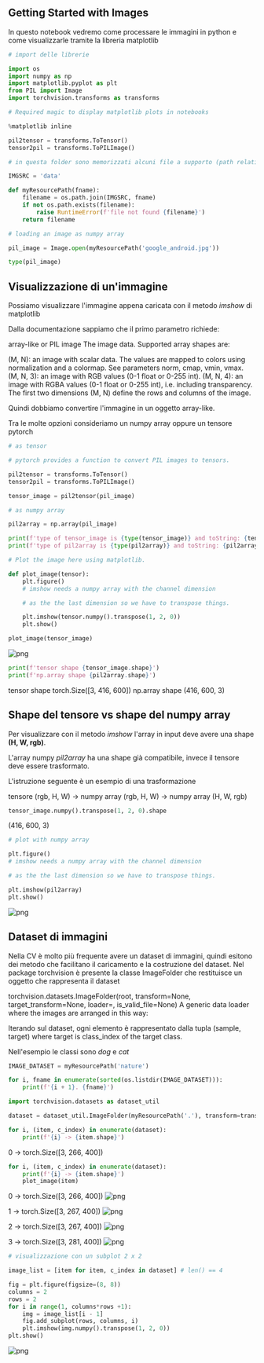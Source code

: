 ## Getting Started with Images

In questo notebook vedremo come processare le immagini in python e come visualizzarle tramite la libreria matplotlib

```python
# import delle librerie

import os
import numpy as np
import matplotlib.pyplot as plt
from PIL import Image
import torchvision.transforms as transforms

# Required magic to display matplotlib plots in notebooks

%matplotlib inline

pil2tensor = transforms.ToTensor()
tensor2pil = transforms.ToPILImage()

# in questa folder sono memorizzati alcuni file a supporto (path relativo al notebook corrente)

IMGSRC = 'data'

def myResourcePath(fname):
    filename = os.path.join(IMGSRC, fname)
    if not os.path.exists(filename):
        raise RuntimeError(f'file not found {filename}')
    return filename
```

```python
# loading an image as numpy array

pil_image = Image.open(myResourcePath('google_android.jpg'))
```

```python
type(pil_image)
```

## Visualizzazione di un'immagine

Possiamo visualizzare l'immagine appena caricata con il metodo *imshow* di matplotlib

Dalla documentazione sappiamo che il primo parametro richiede:

array-like or PIL image
The image data. Supported array shapes are:

(M, N): an image with scalar data. The values are mapped to colors using normalization and a colormap. See parameters norm, cmap, vmin, vmax.
(M, N, 3): an image with RGB values (0-1 float or 0-255 int).
(M, N, 4): an image with RGBA values (0-1 float or 0-255 int), i.e. including transparency.
The first two dimensions (M, N) define the rows and columns of the image.

Quindi dobbiamo convertire l'immagine in un oggetto array-like.

Tra le molte opzioni consideriamo un numpy array oppure un tensore pytorch

```python
# as tensor

# pytorch provides a function to convert PIL images to tensors.

pil2tensor = transforms.ToTensor()
tensor2pil = transforms.ToPILImage()

tensor_image = pil2tensor(pil_image)

# as numpy array

pil2array = np.array(pil_image)
```

```python
print(f'type of tensor_image is {type(tensor_image)} and toString: {tensor_image}')
print(f'type of pil2array is {type(pil2array)} and toString: {pil2array}')
```

```python
# Plot the image here using matplotlib.

def plot_image(tensor):
    plt.figure()
    # imshow needs a numpy array with the channel dimension

    # as the the last dimension so we have to transpose things.

    plt.imshow(tensor.numpy().transpose(1, 2, 0))
    plt.show()

plot_image(tensor_image)
```

![png](01_LoadingImage_7_0.png)

```python
print(f'tensor shape {tensor_image.shape}')
print(f'np.array shape {pil2array.shape}')
```

tensor shape torch.Size([3, 416, 600])
np.array shape (416, 600, 3)

## Shape del tensore vs shape del numpy array

Per visualizzare con il metodo *imshow* l'array in input deve avere una shape **(H, W, rgb)**.

L'array numpy *pil2array* ha una shape già compatibile, invece il tensore deve essere trasformato.

L'istruzione seguente è un esempio di una trasformazione

tensore (rgb, H, W) -> numpy array (rgb, H, W) -> numpy array (H, W, rgb)

```python
tensor_image.numpy().transpose(1, 2, 0).shape
```

(416, 600, 3)

```python
# plot with numpy array

plt.figure()
# imshow needs a numpy array with the channel dimension

# as the the last dimension so we have to transpose things.

plt.imshow(pil2array)
plt.show()
```

![png](01_LoadingImage_11_0.png)

## Dataset di immagini

Nella CV è molto più frequente avere un dataset di immagini, quindi esitono dei metodo che facilitano il caricamento e la costruzione del dataset. Nel package torchvision è presente la classe ImageFolder che restituisce un oggetto che rappresenta il dataset

torchvision.datasets.ImageFolder(root, transform=None, target_transform=None, loader=<function default_loader>, is_valid_file=None)
A generic data loader where the images are arranged in this way:

Iterando sul dataset, ogni elemento è rappresentato dalla tupla (sample, target) where target is class_index of the target class.

Nell'esempio le classi sono *dog* e *cat*

```python
IMAGE_DATASET = myResourcePath('nature')

for i, fname in enumerate(sorted(os.listdir(IMAGE_DATASET))):
    print(f'{i + 1}. {fname}')
```

```python
import torchvision.datasets as dataset_util

dataset = dataset_util.ImageFolder(myResourcePath('.'), transform=transforms.ToTensor())
```

```python
for i, (item, c_index) in enumerate(dataset):
    print(f'{i} -> {item.shape}')
```

0 -> torch.Size([3, 266, 400])
```python
for i, (item, c_index) in enumerate(dataset):
    print(f'{i} -> {item.shape}')
    plot_image(item)
```

0 -> torch.Size([3, 266, 400])
![png](01_LoadingImage_16_1.png)

1 -> torch.Size([3, 267, 400])
![png](01_LoadingImage_16_3.png)

2 -> torch.Size([3, 267, 400])
![png](01_LoadingImage_16_5.png)

3 -> torch.Size([3, 281, 400])
![png](01_LoadingImage_16_7.png)

```python
# visualizzazione con un subplot 2 x 2

image_list = [item for item, c_index in dataset] # len() == 4

fig = plt.figure(figsize=(8, 8))
columns = 2
rows = 2
for i in range(1, columns*rows +1):
    img = image_list[i - 1]
    fig.add_subplot(rows, columns, i)
    plt.imshow(img.numpy().transpose(1, 2, 0))
plt.show()
```

![png](01_LoadingImage_17_0.png)

